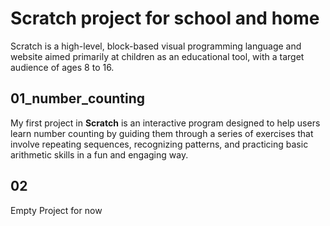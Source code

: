 # Scratch project for school and home

Scratch is a high-level, block-based visual programming language and website aimed primarily at children as an educational tool, with a target audience of ages 8 to 16.

## 01_number_counting

My first project in **Scratch** is an interactive program designed to help users learn number counting by guiding them through a series of exercises that involve repeating sequences, recognizing patterns, and practicing basic arithmetic skills in a fun and engaging way.

## 02

Empty Project for now